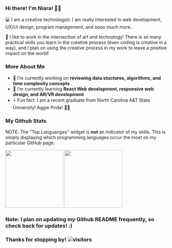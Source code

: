 ### Hi there! I'm Niara! 👋🏾

<!--
**ninibean/ninibean** is a ✨ _special_ ✨ repository because its `README.md` (this file) appears on your GitHub profile.

Here are some ideas to get you started:

- 🔭 I’m currently working on ...
- 🌱 I’m currently learning ...
- 👯 I’m looking to collaborate on ...
- 🤔 I’m looking for help with ...
- 💬 Ask me about ...
- 📫 How to reach me: ...
- 😄 Pronouns: ...
- ⚡ Fun fact: ...
-->

💻 I am a creative technologist. I am really interested in web development, UX/UI design, program management, and sooo much more.

🎨 I like to work in the intersection of art and technology! There is so many practical skills you learn in the creative process (even coding is creative in a way), and I plan on using the creative process in my work to leave a positive impact on the world!

### More About Me
- 🔭 I’m currently working on **reviewing data stuctures, algorithms, and time complexity concepts** .
- 🌱 I’m currently learning **React Web development, responsive web design, and AR/VR development**
- ⚡ Fun fact: I am a recent graduate from North Carolina A&T State University! Aggie Pride! 💙💛

### My Github Stats
NOTE: The "Top Languanges" widget is **not** an indicator of my skills. This is simply displaying which programming languages occur the most on my particular GitHub page.

<img height="180em" src="https://github-readme-stats.vercel.app/api?username=ninibean&show_icons=true&theme=radical&hide_border=true&&count_private=true&include_all_commits=true" />
<img height="180em" src="https://github-readme-stats.vercel.app/api/top-langs/?username=ninibean&layout=compact" />

### Note: I plan on updating my Github README frequently, so check back for updates! :)
### Thanks for stopping by! ![visitors](https://visitor-badge.glitch.me/badge?page_id=${ninibean}.${ninibean})
